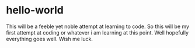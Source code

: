 # hello-world
This will be a feeble yet noble attempt at learning to code.  So this will be my first attempt at coding or whatever i am learning at this point. Well hopefully everything goes well.  Wish me luck.
